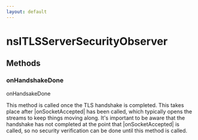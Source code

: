 ```yaml
---
layout: default
---
```


# nsITLSServerSecurityObserver #

## Methods ##

### onHandshakeDone ###

onHandsakeDone

This method is called once the TLS handshake is completed.  This takes
place after |onSocketAccepted| has been called, which typically opens the
streams to keep things moving along. It's important to be aware that the
handshake has not completed at the point that |onSocketAccepted| is called,
so no security verification can be done until this method is called.

